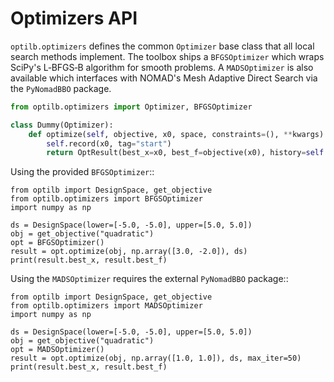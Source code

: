 # Optimizers API

`optilb.optimizers` defines the common `Optimizer` base class that all local search methods implement.  The toolbox ships a
`BFGSOptimizer` which wraps SciPy's L‑BFGS‑B algorithm for smooth problems.  A
`MADSOptimizer` is also available which interfaces with NOMAD's Mesh Adaptive
Direct Search via the `PyNomadBBO` package.

```python
from optilb.optimizers import Optimizer, BFGSOptimizer

class Dummy(Optimizer):
    def optimize(self, objective, x0, space, constraints=(), **kwargs):
        self.record(x0, tag="start")
        return OptResult(best_x=x0, best_f=objective(x0), history=self.history)
```

Using the provided `BFGSOptimizer`::

    from optilb import DesignSpace, get_objective
    from optilb.optimizers import BFGSOptimizer
    import numpy as np

    ds = DesignSpace(lower=[-5.0, -5.0], upper=[5.0, 5.0])
    obj = get_objective("quadratic")
    opt = BFGSOptimizer()
    result = opt.optimize(obj, np.array([3.0, -2.0]), ds)
    print(result.best_x, result.best_f)

Using the `MADSOptimizer` requires the external `PyNomadBBO` package::

    from optilb import DesignSpace, get_objective
    from optilb.optimizers import MADSOptimizer
    import numpy as np

    ds = DesignSpace(lower=[-5.0, -5.0], upper=[5.0, 5.0])
    obj = get_objective("quadratic")
    opt = MADSOptimizer()
    result = opt.optimize(obj, np.array([1.0, 1.0]), ds, max_iter=50)
    print(result.best_x, result.best_f)
